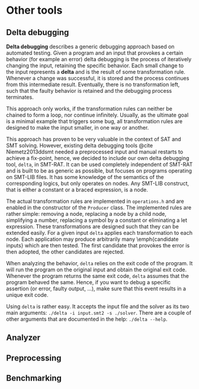 # Other tools

## Delta debugging

**Delta debugging** describes a generic debugging approach based on automated testing.
Given a program and an input that provokes a certain behavior (for example an error) delta debugging is the process of iteratively changing the input, retaining the specific behavior.
Each small change to the input represents a **delta** and is the result of some transformation rule.
Whenever a change was successful, it is stored and the process continues from this intermediate result.
Eventually, there is no transformation left, such that the faulty behavior is retained and the debugging process terminates.

This approach only works, if the transformation rules can neither be chained to form a loop, nor continue infinitely.
Usually, as the ultimate goal is a minimal example that triggers some bug, all transformation rules are designed to make the input smaller, in one way or another.

This approach has proven to be very valuable in the context of SAT and SMT solving. However, existing delta debugging tools @cite Niemetz2013ddsmt needed a preprocessed input and manual restarts to achieve a fix-point, hence, we decided to include our own delta debugging tool, `delta`, in SMT-RAT. It can be used completely independent of SMT-RAT and is built to be as generic as possible, but focuses on programs operating on SMT-LIB files.
It has some knowledge of the semantics of the corresponding logics, but only operates on nodes. Any SMT-LIB construct, that is either a constant or a braced expression, is a node.

The actual transformation rules are implemented in `operations.h` and are enabled in the constructor of the `Producer` class.
The implemented rules are rather simple: removing a node, replacing a node by a child node, simplifying a number, replacing a symbol by a constant or eliminating a let expression.
These transformations are designed such that they can be extended easily.
For a given input `delta` applies each transformation to each node.
Each application may produce arbitrarily many \emph{candidate inputs} which are then tested. The first candidate that provokes the error is then adopted, the other candidates are rejected.

When analyzing the behavior, `delta` relies on the exit code of the program.
It will run the program on the original input and obtain the original exit code.
Whenever the program returns the same exit code, `delta` assumes that the program behaved the same.
Hence, if you want to debug a specific assertion (or error, faulty output, ...), make sure that this event results in a unique exit code.

Using `delta` is rather easy.
It accepts the input file and the solver as its two main arguments: `./delta -i input.smt2 -s ./solver`.
There are a couple of other arguments that are documented in the help: `./delta --help`.

## Analyzer

## Preprocessing

## Benchmarking
